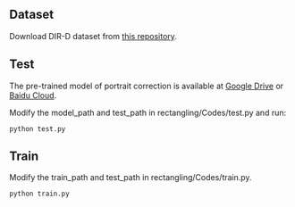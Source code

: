 ## Dataset
Download DIR-D dataset from [this repository](https://github.com/nie-lang/DeepRectangling).


## Test 
The pre-trained model of portrait correction is available at [Google Drive](https://drive.google.com/file/d/1bxegahr630uTz7679MgmN4AxQN6GClvv/view?usp=sharing) or [Baidu Cloud]().

Modify the model_path and test_path in rectangling/Codes/test.py and run:
```
python test.py
```

## Train
Modify the train_path and test_path in rectangling/Codes/train.py.

```
python train.py
```

